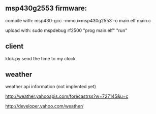 msp430g2553 firmware:
-------
compile with:	msp430-gcc -mmcu=msp430g2553 -o main.elf main.c

upload with:	sudo mspdebug rf2500 "prog main.elf" "run"

client
-------

klok.py send the time to my clock 

weather
--------
weather api information (not implented yet) 

http://weather.yahooapis.com/forecastrss?w=727145&u=c

http://developer.yahoo.com/weather/
